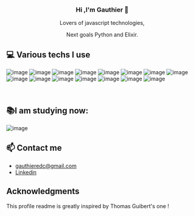 ### <p align=center> Hi ,I'm Gauthier 👋 </p>


<p align=center> Lovers of javascript technologies,</p>

<p align=center>Next goals Python and Elixir.</p>

##   💻  Various techs I use

![image](https://user-images.githubusercontent.com/101709822/205655163-6aad47a8-3a73-4a0a-84fc-c3cf355e208c.png)
![image](https://user-images.githubusercontent.com/101709822/205641149-923a55a8-fd26-44e5-bc55-6984f5d39d84.png)
![image](https://user-images.githubusercontent.com/101709822/205641375-c5223a4f-0fa9-40a5-a223-a7ea35be55ba.png)
![image](https://user-images.githubusercontent.com/101709822/205644392-fc722d00-ba8c-40d1-8c97-0c25d2ac3d12.png)
![image](https://user-images.githubusercontent.com/101709822/205641316-4bc319e8-e0b9-456a-a98e-132ebe04613a.png)
![image](https://user-images.githubusercontent.com/101709822/205655027-ce3166aa-e57a-41b9-9abd-6a03a23fdc8b.png)
![image](https://user-images.githubusercontent.com/101709822/205640926-2dd2be6c-c369-4ac8-8179-65069a9e7e9d.png)
![image](https://user-images.githubusercontent.com/101709822/205655068-9ae19b33-dcc4-4871-b73c-a3ed40e54402.png)
![image](https://user-images.githubusercontent.com/101709822/205641044-72ccbc41-92f4-4057-9851-61b8d50b8062.png)
![image](https://user-images.githubusercontent.com/101709822/205643917-1f2d05be-2f78-4575-8d3d-18263725765b.png)
![image](https://user-images.githubusercontent.com/101709822/205644264-888c1c24-0bf6-4a95-91ec-fd7f6406831b.png)
![image](https://user-images.githubusercontent.com/101709822/205644285-86972e84-9628-40ac-b056-09a926964530.png)
![image](https://user-images.githubusercontent.com/101709822/205654917-99ac8a87-11d6-45e1-9953-0f3e4bdc5be5.png)
![image](https://user-images.githubusercontent.com/101709822/205654964-84022532-705e-46db-9abf-64eedb3a4fbe.png)
![image](https://user-images.githubusercontent.com/101709822/205663707-17f36646-d15b-41e4-86e5-15ba767f1bbe.png)




</p>

<br/>

## 📚I am studying now:

![image](https://user-images.githubusercontent.com/101709822/205655341-e456ef59-0d89-4585-88bc-c1412bd4cf69.png)



## 📫  Contact me 

 - gauthieredc@gmail.com
 - [Linkedin](https://fr.linkedin.com/in/gauthier-samba-seale-b6286b247)


## Acknowledgments
This profile readme is greatly inspired by Thomas Guibert's one !



 
